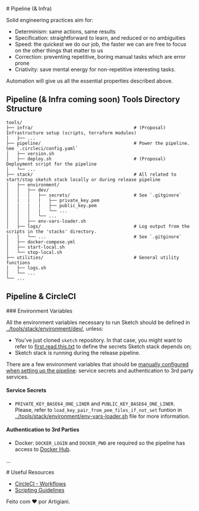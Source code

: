 # Pipeline (& Infra)

Solid engineering practices aim for:
 * Determinism: same actions, same results
 * Specification: straightforward to learn, and reduced or no ambiguities
 * Speed: the quickest we do our job, the faster we can are free to focus on the other things that matter to us
 * Correction: preventing repetitive, boring manual tasks which are error prone
 * Criativity: save mental energy for non-repetitive interesting tasks.

Automation will give us all the essential properties described above.

## Pipeline (& Infra coming soon) Tools Directory Structure

```
tools/
├── infra/                                      # (Proposal) Infrastructure setup (scripts, terraform modules)
│   ├── ...
├── pipeline/                                   # Power the pipeline. See `.circleci/config.yaml`
│   ├── version.sh
│   ├── deploy.sh                               # (Proposal) Deployment script for the pipeline
│   └── ...
├── stack/                                      # All related to start/stop sketch stack locally or during release pipeline
│   ├── environment/
│   │   ├── dev/
│   │   │   ├── secrets/                        # See `.gitginore`
│   |   |   |   ├── private_key.pem
│   |   |   |   ├── public_key.pem
│   │   │   |   └── ...
│   │   │   └── ...
│   │   ├── env-vars-loader.sh
│   ├── logs/                                   # Log output from the scripts in the 'stacks' directory.
│   |   └── ...                                 # See `.gitginore`
│   ├── docker-compose.yml
│   ├── start-local.sh
│   └── stop-local.sh
├── utilities/                                  # General utility functions
│   ├── logs.sh
│   └── ...
└── ...
```

## Pipeline & CircleCI

### Environment Variables

All the environment variables necessary to run Sketch should be defined in [../tools/stack/environment/dev/](../tools/stack/environment/dev/), unless:
 * You've just cloned `sketch` repository. In that case, you might want to refer to [first.read.this.txt](../tools/stack/environment/dev/secrets/first.read.this.txt) to define the secrets Sketch stack depends on;
 * Sketch stack is running during the release pipeline.

There are a few environment variables that should be [manually configured when setting up the pipeline](https://app.circleci.com/settings/project/github/rafaelfiume/sketch/environment-variables?return-to=https%3A%2F%2Fapp.circleci.com%2Fpipelines%2Fgithub%2Frafaelfiume%2Fsketch): service secrets and authentication to 3rd party services.

#### Service Secrets

 - `PRIVATE_KEY_BASE64_ONE_LINER` and `PUBLIC_KEY_BASE64_ONE_LINER`. Please, refer to `load_key_pair_from_pem_files_if_not_set` funtion in [../tools/stack/environment/env-vars-loader.sh](../tools/stack/environment/env-vars-loader.sh) file for more information.

#### Authentication to 3rd Parties

 - Docker: `DOCKER_LOGIN` and `DOCKER_PWD` are required so the pipeline has access to [Docker Hub](https://hub.docker.com/repository/docker/rafaelfiume/sketch/general).

...

# Useful Resources
 - [CircleCI - Workflows](https://circleci.com/docs/workflows/)
 - [Scripting Guidelines](artigiani/Scripting)


Feito com ❤️ por Artigiani.
